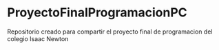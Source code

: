 # ProyectoFinalProgramacionPC
Repositorio creado para compartir el proyecto final de programacion del colegio Isaac Newton

